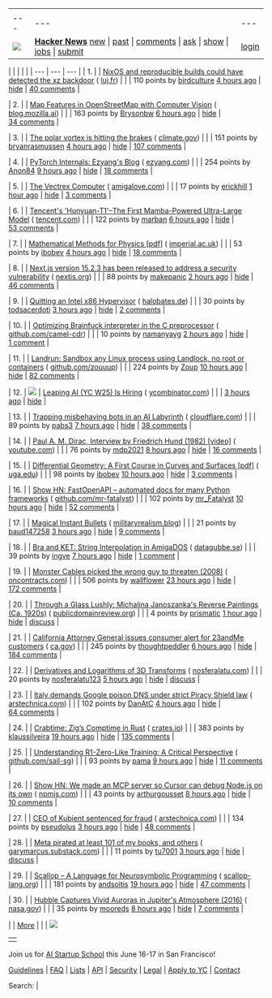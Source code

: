 |     |     |     |
| --- | --- | --- |
| |     |     |     |
| --- | --- | --- |
| [![](https://news.ycombinator.com/y18.svg)](https://news.ycombinator.com/) | **[Hacker News](https://news.ycombinator.com/news)** [new](https://news.ycombinator.com/newest) \| [past](https://news.ycombinator.com/front) \| [comments](https://news.ycombinator.com/newcomments) \| [ask](https://news.ycombinator.com/ask) \| [show](https://news.ycombinator.com/show) \| [jobs](https://news.ycombinator.com/jobs) \| [submit](https://news.ycombinator.com/submit) | [login](https://news.ycombinator.com/login?goto=news) | |

| |     |     |     |
| --- | --- | --- |
| 1. |  | [NixOS and reproducible builds could have detected the xz backdoor](https://luj.fr/blog/how-nixos-could-have-detected-xz.html) ( [luj.fr](https://news.ycombinator.com/from?site=luj.fr)) |
|  | 110 points by [birdculture](https://news.ycombinator.com/user?id=birdculture) [4 hours ago](https://news.ycombinator.com/item?id=43448075) \| [hide](https://news.ycombinator.com/hide?id=43448075&goto=news) \| [40 comments](https://news.ycombinator.com/item?id=43448075) |

| 2. |  | [Map Features in OpenStreetMap with Computer Vision](https://blog.mozilla.ai/map-features-in-openstreetmap-with-computer-vision/) ( [blog.mozilla.ai](https://news.ycombinator.com/from?site=blog.mozilla.ai)) |
|  | 163 points by [Brysonbw](https://news.ycombinator.com/user?id=Brysonbw) [6 hours ago](https://news.ycombinator.com/item?id=43447335) \| [hide](https://news.ycombinator.com/hide?id=43447335&goto=news) \| [34 comments](https://news.ycombinator.com/item?id=43447335) |

| 3. |  | [The polar vortex is hitting the brakes](https://www.climate.gov/news-features/blogs/polar-vortex/polar-vortex-hitting-brakes) ( [climate.gov](https://news.ycombinator.com/from?site=climate.gov)) |
|  | 151 points by [bryanrasmussen](https://news.ycombinator.com/user?id=bryanrasmussen) [4 hours ago](https://news.ycombinator.com/item?id=43448023) \| [hide](https://news.ycombinator.com/hide?id=43448023&goto=news) \| [107 comments](https://news.ycombinator.com/item?id=43448023) |

| 4. |  | [PyTorch Internals: Ezyang's Blog](https://blog.ezyang.com/2019/05/pytorch-internals/) ( [ezyang.com](https://news.ycombinator.com/from?site=ezyang.com)) |
|  | 254 points by [Anon84](https://news.ycombinator.com/user?id=Anon84) [9 hours ago](https://news.ycombinator.com/item?id=43445931) \| [hide](https://news.ycombinator.com/hide?id=43445931&goto=news) \| [18 comments](https://news.ycombinator.com/item?id=43445931) |

| 5. |  | [The Vectrex Computer](https://www.amigalove.com/viewtopic.php?t=2887) ( [amigalove.com](https://news.ycombinator.com/from?site=amigalove.com)) |
|  | 17 points by [erickhill](https://news.ycombinator.com/user?id=erickhill) [1 hour ago](https://news.ycombinator.com/item?id=43449326) \| [hide](https://news.ycombinator.com/hide?id=43449326&goto=news) \| [3 comments](https://news.ycombinator.com/item?id=43449326) |

| 6. |  | [Tencent's 'Hunyuan-T1'–The First Mamba-Powered Ultra-Large Model](https://llm.hunyuan.tencent.com/#/blog/hy-t1?lang=en) ( [tencent.com](https://news.ycombinator.com/from?site=tencent.com)) |
|  | 122 points by [marban](https://news.ycombinator.com/user?id=marban) [6 hours ago](https://news.ycombinator.com/item?id=43447254) \| [hide](https://news.ycombinator.com/hide?id=43447254&goto=news) \| [53 comments](https://news.ycombinator.com/item?id=43447254) |

| 7. |  | [Mathematical Methods for Physics \[pdf\]](https://www.ma.imperial.ac.uk/~dturaev/Mathematical_Methods2021.pdf) ( [imperial.ac.uk](https://news.ycombinator.com/from?site=imperial.ac.uk)) |
|  | 53 points by [ibobev](https://news.ycombinator.com/user?id=ibobev) [4 hours ago](https://news.ycombinator.com/item?id=43448193) \| [hide](https://news.ycombinator.com/hide?id=43448193&goto=news) \| [18 comments](https://news.ycombinator.com/item?id=43448193) |

| 8. |  | [Next.js version 15.2.3 has been released to address a security vulnerability](https://nextjs.org/blog/cve-2025-29927) ( [nextjs.org](https://news.ycombinator.com/from?site=nextjs.org)) |
|  | 88 points by [makepanic](https://news.ycombinator.com/user?id=makepanic) [2 hours ago](https://news.ycombinator.com/item?id=43448723) \| [hide](https://news.ycombinator.com/hide?id=43448723&goto=news) \| [46 comments](https://news.ycombinator.com/item?id=43448723) |

| 9. |  | [Quitting an Intel x86 Hypervisor](https://halobates.de/blog/p/446) ( [halobates.de](https://news.ycombinator.com/from?site=halobates.de)) |
|  | 30 points by [todsacerdoti](https://news.ycombinator.com/user?id=todsacerdoti) [3 hours ago](https://news.ycombinator.com/item?id=43448457) \| [hide](https://news.ycombinator.com/hide?id=43448457&goto=news) \| [2 comments](https://news.ycombinator.com/item?id=43448457) |

| 10. |  | [Optimizing Brainfuck interpreter in the C preprocessor](https://github.com/camel-cdr/bfcpp) ( [github.com/camel-cdr](https://news.ycombinator.com/from?site=github.com/camel-cdr)) |
|  | 10 points by [namanyayg](https://news.ycombinator.com/user?id=namanyayg) [2 hours ago](https://news.ycombinator.com/item?id=43429804) \| [hide](https://news.ycombinator.com/hide?id=43429804&goto=news) \| [1 comment](https://news.ycombinator.com/item?id=43429804) |

| 11. |  | [Landrun: Sandbox any Linux process using Landlock, no root or containers](https://github.com/Zouuup/landrun) ( [github.com/zouuup](https://news.ycombinator.com/from?site=github.com/zouuup)) |
|  | 224 points by [Zoup](https://news.ycombinator.com/user?id=Zoup) [10 hours ago](https://news.ycombinator.com/item?id=43445662) \| [hide](https://news.ycombinator.com/hide?id=43445662&goto=news) \| [82 comments](https://news.ycombinator.com/item?id=43445662) |

| 12. | ![](https://news.ycombinator.com/s.gif) | [Leaping AI (YC W25) Is Hiring](https://www.ycombinator.com/companies/leaping-ai/jobs/BpsfpvY-founding-full-stack-engineer) ( [ycombinator.com](https://news.ycombinator.com/from?site=ycombinator.com)) |
|  | [3 hours ago](https://news.ycombinator.com/item?id=43448584) \| [hide](https://news.ycombinator.com/hide?id=43448584&goto=news) |

| 13. |  | [Trapping misbehaving bots in an AI Labyrinth](https://blog.cloudflare.com/ai-labyrinth/) ( [cloudflare.com](https://news.ycombinator.com/from?site=cloudflare.com)) |
|  | 89 points by [pabs3](https://news.ycombinator.com/user?id=pabs3) [7 hours ago](https://news.ycombinator.com/item?id=43411725) \| [hide](https://news.ycombinator.com/hide?id=43411725&goto=news) \| [38 comments](https://news.ycombinator.com/item?id=43411725) |

| 14. |  | [Paul A. M. Dirac, Interview by Friedrich Hund (1982) \[video\]](https://www.youtube.com/watch?v=xJzrU38pGWc) ( [youtube.com](https://news.ycombinator.com/from?site=youtube.com)) |
|  | 76 points by [mdp2021](https://news.ycombinator.com/user?id=mdp2021) [8 hours ago](https://news.ycombinator.com/item?id=43446442) \| [hide](https://news.ycombinator.com/hide?id=43446442&goto=news) \| [16 comments](https://news.ycombinator.com/item?id=43446442) |

| 15. |  | [Differential Geometry: A First Course in Curves and Surfaces \[pdf\]](https://math.franklin.uga.edu/sites/default/files/users/user317/ShifrinDiffGeo.pdf) ( [uga.edu](https://news.ycombinator.com/from?site=uga.edu)) |
|  | 98 points by [ibobev](https://news.ycombinator.com/user?id=ibobev) [10 hours ago](https://news.ycombinator.com/item?id=43445614) \| [hide](https://news.ycombinator.com/hide?id=43445614&goto=news) \| [3 comments](https://news.ycombinator.com/item?id=43445614) |

| 16. |  | [Show HN: FastOpenAPI – automated docs for many Python frameworks](https://github.com/mr-fatalyst/fastopenapi) ( [github.com/mr-fatalyst](https://news.ycombinator.com/from?site=github.com/mr-fatalyst)) |
|  | 102 points by [mr\_Fatalyst](https://news.ycombinator.com/user?id=mr_Fatalyst) [10 hours ago](https://news.ycombinator.com/item?id=43445720) \| [hide](https://news.ycombinator.com/hide?id=43445720&goto=news) \| [52 comments](https://news.ycombinator.com/item?id=43445720) |

| 17. |  | [Magical Instant Bullets](https://militaryrealism.blog/2025/03/20/magical-instant-bullets/) ( [militaryrealism.blog](https://news.ycombinator.com/from?site=militaryrealism.blog)) |
|  | 21 points by [baud147258](https://news.ycombinator.com/user?id=baud147258) [3 hours ago](https://news.ycombinator.com/item?id=43429427) \| [hide](https://news.ycombinator.com/hide?id=43429427&goto=news) \| [9 comments](https://news.ycombinator.com/item?id=43429427) |

| 18. |  | [Bra and KET: String Interpolation in AmigaDOS](https://www.datagubbe.se/braket/) ( [datagubbe.se](https://news.ycombinator.com/from?site=datagubbe.se)) |
|  | 39 points by [ingve](https://news.ycombinator.com/user?id=ingve) [7 hours ago](https://news.ycombinator.com/item?id=43447126) \| [hide](https://news.ycombinator.com/hide?id=43447126&goto=news) \| [1 comment](https://news.ycombinator.com/item?id=43447126) |

| 19. |  | [Monster Cables picked the wrong guy to threaten (2008)](https://www.oncontracts.com/monster-cables-picked-the-wrong-guy-to-threaten/) ( [oncontracts.com](https://news.ycombinator.com/from?site=oncontracts.com)) |
|  | 506 points by [wallflower](https://news.ycombinator.com/user?id=wallflower) [23 hours ago](https://news.ycombinator.com/item?id=43442178) \| [hide](https://news.ycombinator.com/hide?id=43442178&goto=news) \| [172 comments](https://news.ycombinator.com/item?id=43442178) |

| 20. |  | [Through a Glass Lushly: Michalina Janoszanka's Reverse Paintings (Ca. 1920s)](https://publicdomainreview.org/collection/michalina-janoszanka/) ( [publicdomainreview.org](https://news.ycombinator.com/from?site=publicdomainreview.org)) |
|  | 4 points by [prismatic](https://news.ycombinator.com/user?id=prismatic) [1 hour ago](https://news.ycombinator.com/item?id=43417398) \| [hide](https://news.ycombinator.com/hide?id=43417398&goto=news) \| [discuss](https://news.ycombinator.com/item?id=43417398) |

| 21. |  | [California Attorney General issues consumer alert for 23andMe customers](https://oag.ca.gov/news/press-releases/attorney-general-bonta-urgently-issues-consumer-alert-23andme-customers) ( [ca.gov](https://news.ycombinator.com/from?site=ca.gov)) |
|  | 245 points by [thoughtpeddler](https://news.ycombinator.com/user?id=thoughtpeddler) [6 hours ago](https://news.ycombinator.com/item?id=43447421) \| [hide](https://news.ycombinator.com/hide?id=43447421&goto=news) \| [184 comments](https://news.ycombinator.com/item?id=43447421) |

| 22. |  | [Derivatives and Logarithms of 3D Transforms](https://nosferalatu.com/DerivativesLogarithmsTransforms.html) ( [nosferalatu.com](https://news.ycombinator.com/from?site=nosferalatu.com)) |
|  | 20 points by [nosferalatu123](https://news.ycombinator.com/user?id=nosferalatu123) [5 hours ago](https://news.ycombinator.com/item?id=43430498) \| [hide](https://news.ycombinator.com/hide?id=43430498&goto=news) \| [discuss](https://news.ycombinator.com/item?id=43430498) |

| 23. |  | [Italy demands Google poison DNS under strict Piracy Shield law](https://arstechnica.com/gadgets/2025/03/italian-court-orders-google-to-block-iptv-pirate-sites-at-dns-level/) ( [arstechnica.com](https://news.ycombinator.com/from?site=arstechnica.com)) |
|  | 102 points by [DanAtC](https://news.ycombinator.com/user?id=DanAtC) [4 hours ago](https://news.ycombinator.com/item?id=43448112) \| [hide](https://news.ycombinator.com/hide?id=43448112&goto=news) \| [64 comments](https://news.ycombinator.com/item?id=43448112) |

| 24. |  | [Crabtime: Zig’s Comptime in Rust](https://crates.io/crates/crabtime) ( [crates.io](https://news.ycombinator.com/from?site=crates.io)) |
|  | 383 points by [klaussilveira](https://news.ycombinator.com/user?id=klaussilveira) [19 hours ago](https://news.ycombinator.com/item?id=43415820) \| [hide](https://news.ycombinator.com/hide?id=43415820&goto=news) \| [135 comments](https://news.ycombinator.com/item?id=43415820) |

| 25. |  | [Understanding R1-Zero-Like Training: A Critical Perspective](https://github.com/sail-sg/understand-r1-zero) ( [github.com/sail-sg](https://news.ycombinator.com/from?site=github.com/sail-sg)) |
|  | 93 points by [pama](https://news.ycombinator.com/user?id=pama) [9 hours ago](https://news.ycombinator.com/item?id=43445894) \| [hide](https://news.ycombinator.com/hide?id=43445894&goto=news) \| [11 comments](https://news.ycombinator.com/item?id=43445894) |

| 26. |  | [Show HN: We made an MCP server so Cursor can debug Node.js on its own](https://www.npmjs.com/package/@hyperdrive-eng/mcp-nodejs-debugger) ( [npmjs.com](https://news.ycombinator.com/from?site=npmjs.com)) |
|  | 43 points by [arthurgousset](https://news.ycombinator.com/user?id=arthurgousset) [8 hours ago](https://news.ycombinator.com/item?id=43446659) \| [hide](https://news.ycombinator.com/hide?id=43446659&goto=news) \| [10 comments](https://news.ycombinator.com/item?id=43446659) |

| 27. |  | [CEO of Kubient sentenced for fraud](https://arstechnica.com/gadgets/2025/03/ceo-of-ai-ad-tech-firm-pledging-world-free-of-fraud-sentenced-for-fraud/) ( [arstechnica.com](https://news.ycombinator.com/from?site=arstechnica.com)) |
|  | 134 points by [pseudolus](https://news.ycombinator.com/user?id=pseudolus) [3 hours ago](https://news.ycombinator.com/item?id=43448606) \| [hide](https://news.ycombinator.com/hide?id=43448606&goto=news) \| [48 comments](https://news.ycombinator.com/item?id=43448606) |

| 28. |  | [Meta pirated at least 101 of my books, and others](https://garymarcus.substack.com/p/meta-pirated-at-least-101-of-my-books) ( [garymarcus.substack.com](https://news.ycombinator.com/from?site=garymarcus.substack.com)) |
|  | 11 points by [tu7001](https://news.ycombinator.com/user?id=tu7001) [3 hours ago](https://news.ycombinator.com/item?id=43448322) \| [hide](https://news.ycombinator.com/hide?id=43448322&goto=news) \| [discuss](https://news.ycombinator.com/item?id=43448322) |

| 29. |  | [Scallop – A Language for Neurosymbolic Programming](https://www.scallop-lang.org/) ( [scallop-lang.org](https://news.ycombinator.com/from?site=scallop-lang.org)) |
|  | 181 points by [andsoitis](https://news.ycombinator.com/user?id=andsoitis) [19 hours ago](https://news.ycombinator.com/item?id=43443640) \| [hide](https://news.ycombinator.com/hide?id=43443640&goto=news) \| [47 comments](https://news.ycombinator.com/item?id=43443640) |

| 30. |  | [Hubble Captures Vivid Auroras in Jupiter's Atmosphere (2016)](https://science.nasa.gov/missions/hubble/hubble-captures-vivid-auroras-in-jupiters-atmosphere/) ( [nasa.gov](https://news.ycombinator.com/from?site=nasa.gov)) |
|  | 35 points by [mooreds](https://news.ycombinator.com/user?id=mooreds) [8 hours ago](https://news.ycombinator.com/item?id=43418343) \| [hide](https://news.ycombinator.com/hide?id=43418343&goto=news) \| [7 comments](https://news.ycombinator.com/item?id=43418343) |

|  | [More](https://news.ycombinator.com/?p=2) | |
| ![](https://news.ycombinator.com/s.gif)

|     |
| --- |
|  |

Join us for [AI Startup School](https://events.ycombinator.com/ai-sus) this June 16-17 in San Francisco!

[Guidelines](https://news.ycombinator.com/newsguidelines.html) \| [FAQ](https://news.ycombinator.com/newsfaq.html) \| [Lists](https://news.ycombinator.com/lists) \| [API](https://github.com/HackerNews/API) \| [Security](https://news.ycombinator.com/security.html) \| [Legal](https://www.ycombinator.com/legal/) \| [Apply to YC](https://www.ycombinator.com/apply/) \| [Contact](mailto:hn@ycombinator.com)

Search: |
